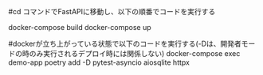 #cd コマンドでFastAPIに移動し、以下の順番でコードを実行する

docker-compose build
docker-compose up


#dockerが立ち上がっている状態で以下のコードを実行する(-Dは、開発者モードの時のみ実行されるデプロイ時には関係しない)
docker-compose exec demo-app poetry add -D pytest-asyncio aiosqlite httpx